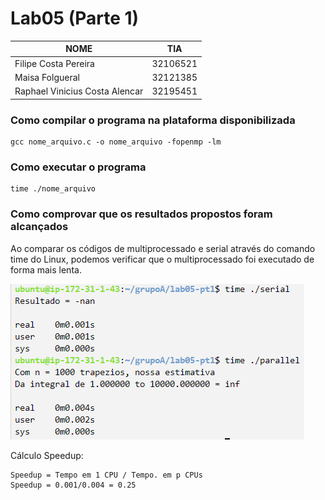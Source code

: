 # Lab05 (Parte 1)

|NOME                           |TIA                 |
|-------------------------------|--------------------|
|Filipe Costa Pereira           |32106521            |
|Maisa Folgueral                |32121385            |
|Raphael Vinicius Costa Alencar |32195451            |

### Como compilar o programa na plataforma disponibilizada
```
gcc nome_arquivo.c -o nome_arquivo -fopenmp -lm
```

### Como executar o programa
```
time ./nome_arquivo
```

### Como comprovar que os resultados propostos foram alcançados
Ao comparar os códigos de multiprocessado e serial através do comando time do Linux, podemos verificar que o multiprocessado foi executado de forma mais lenta. <br/>

<img src="https://github.com/maisafolgueral/grupoA/blob/main/lab05-pt1/print.PNG?raw=true"/> <br/>

Cálculo Speedup:
```
Speedup = Tempo em 1 CPU / Tempo. em p CPUs
Speedup = 0.001/0.004 = 0.25

```

